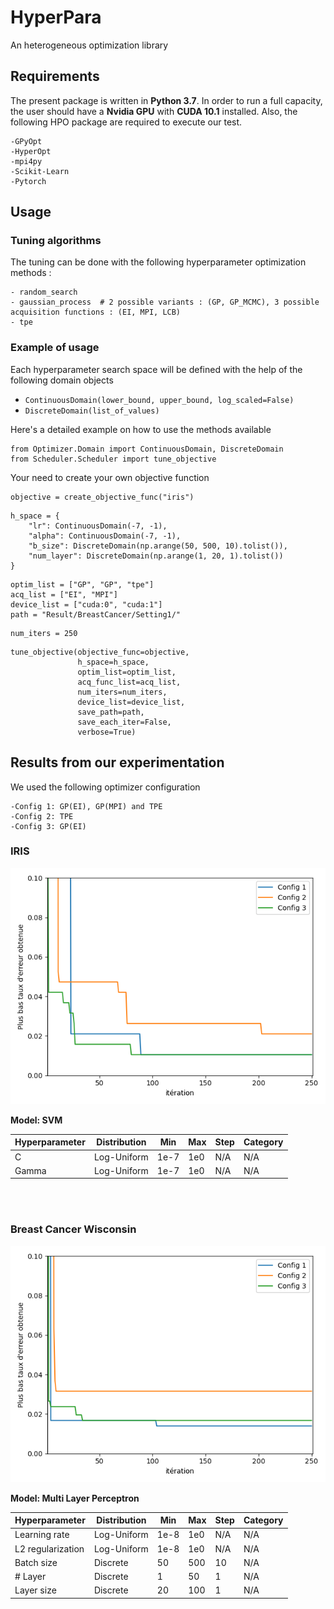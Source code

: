 # HyperPara
An heterogeneous optimization library

## Requirements

The present package is written in **Python 3.7**. In order to run a full capacity, the user should have a **Nvidia GPU** with **CUDA 10.1** installed. Also, the following HPO package are required to execute our test.
```
-GPyOpt 
-HyperOpt 
-mpi4py
-Scikit-Learn
-Pytorch
```

## Usage
### Tuning algorithms
The tuning can be done with the following hyperparameter optimization methods :
```
- random_search      
- gaussian_process  # 2 possible variants : (GP, GP_MCMC), 3 possible acquisition functions : (EI, MPI, LCB)
- tpe
```

### Example of usage
Each hyperparameter search space will be defined with the help of the following domain objects

- ```ContinuousDomain(lower_bound, upper_bound, log_scaled=False)```
- ```DiscreteDomain(list_of_values)```

Here's a detailed example on how to use the methods available 
```
from Optimizer.Domain import ContinuousDomain, DiscreteDomain
from Scheduler.Scheduler import tune_objective
```
Your need to create your own objective function
```
objective = create_objective_func("iris")
```
```
h_space = {
    "lr": ContinuousDomain(-7, -1),
    "alpha": ContinuousDomain(-7, -1),
    "b_size": DiscreteDomain(np.arange(50, 500, 10).tolist()),
    "num_layer": DiscreteDomain(np.arange(1, 20, 1).tolist())
}
```
```
optim_list = ["GP", "GP", "tpe"]
acq_list = ["EI", "MPI"]
device_list = ["cuda:0", "cuda:1"]
path = "Result/BreastCancer/Setting1/"
```
```
num_iters = 250
```
```
tune_objective(objective_func=objective,
               h_space=h_space,
               optim_list=optim_list,
               acq_func_list=acq_list,
               num_iters=num_iters,
               device_list=device_list,
               save_path=path,
               save_each_iter=False,
               verbose=True)
 ```
 
 ## Results from our experimentation
 We used the following optimizer configuration
 ```
-Config 1: GP(EI), GP(MPI) and TPE
-Config 2: TPE
-Config 3: GP(EI)
```
### IRIS

![IRIS](./Result/Iris/Iris.png)

<b> Model: SVM </b> <p></p>

| Hyperparameter | Distribution | Min | Max | Step | Category|
| --- | --- | --- | --- | --- | --- |
|C | Log-Uniform | 1e-7| 1e0| N/A| N/A|
|Gamma | Log-Uniform | 1e-7| 1e0| N/A| N/A |     

<br/><br/>
### Breast Cancer Wisconsin

![BreastCancer](./Result/BreastCancer/BreastCancer.png)

<b> Model: Multi Layer Perceptron </b> <p></p>

| Hyperparameter | Distribution | Min | Max | Step | Category|
| --- | --- | --- | --- | --- | --- |
|Learning rate | Log-Uniform | 1e-8| 1e0| N/A| N/A|
|L2 regularization | Log-Uniform | 1e-8| 1e0| N/A| N/A |     
|Batch size | Discrete | 50| 500| 10| N/A|  
|# Layer | Discrete | 1| 50| 1| N/A|  
|Layer size | Discrete | 20| 100| 1| N/A| 

